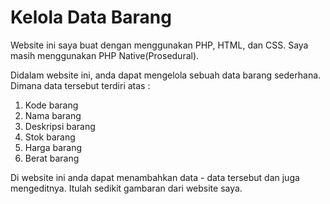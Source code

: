 # Kelola Data Barang

Website ini saya buat dengan menggunakan PHP, HTML, dan CSS. Saya masih menggunakan PHP Native(Prosedural).

Didalam website ini, anda dapat mengelola sebuah data barang sederhana.
Dimana data tersebut terdiri atas :
1. Kode barang
2. Nama barang
3. Deskripsi barang
4. Stok barang
5. Harga barang
6. Berat barang

Di website ini anda dapat menambahkan data - data tersebut dan juga mengeditnya. Itulah sedikit gambaran dari website saya.
